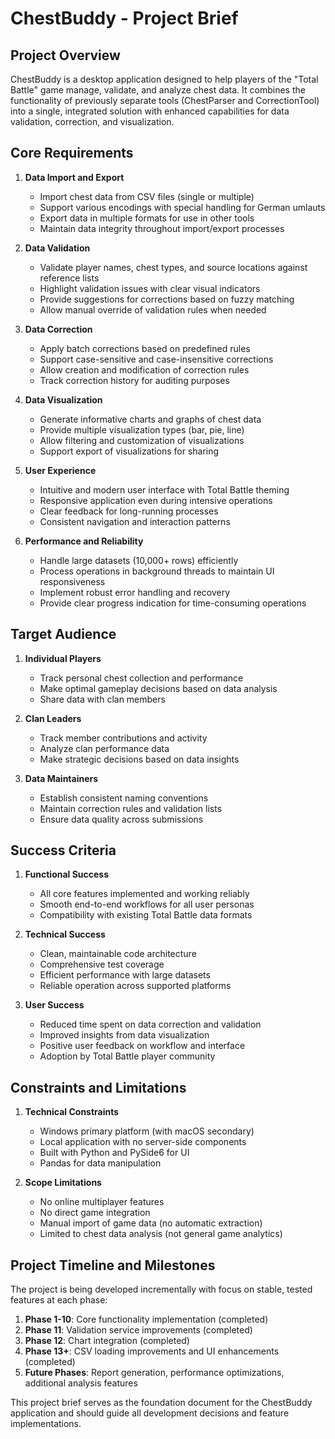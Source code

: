 # ChestBuddy - Project Brief

## Project Overview

ChestBuddy is a desktop application designed to help players of the "Total Battle" game manage, validate, and analyze chest data. It combines the functionality of previously separate tools (ChestParser and CorrectionTool) into a single, integrated solution with enhanced capabilities for data validation, correction, and visualization.

## Core Requirements

1. **Data Import and Export**
   - Import chest data from CSV files (single or multiple)
   - Support various encodings with special handling for German umlauts
   - Export data in multiple formats for use in other tools
   - Maintain data integrity throughout import/export processes

2. **Data Validation**
   - Validate player names, chest types, and source locations against reference lists
   - Highlight validation issues with clear visual indicators
   - Provide suggestions for corrections based on fuzzy matching
   - Allow manual override of validation rules when needed

3. **Data Correction**
   - Apply batch corrections based on predefined rules
   - Support case-sensitive and case-insensitive corrections
   - Allow creation and modification of correction rules
   - Track correction history for auditing purposes

4. **Data Visualization**
   - Generate informative charts and graphs of chest data
   - Provide multiple visualization types (bar, pie, line)
   - Allow filtering and customization of visualizations
   - Support export of visualizations for sharing

5. **User Experience**
   - Intuitive and modern user interface with Total Battle theming
   - Responsive application even during intensive operations
   - Clear feedback for long-running processes
   - Consistent navigation and interaction patterns

6. **Performance and Reliability**
   - Handle large datasets (10,000+ rows) efficiently
   - Process operations in background threads to maintain UI responsiveness
   - Implement robust error handling and recovery
   - Provide clear progress indication for time-consuming operations

## Target Audience

1. **Individual Players**
   - Track personal chest collection and performance
   - Make optimal gameplay decisions based on data analysis
   - Share data with clan members

2. **Clan Leaders**
   - Track member contributions and activity
   - Analyze clan performance data
   - Make strategic decisions based on data insights

3. **Data Maintainers**
   - Establish consistent naming conventions
   - Maintain correction rules and validation lists
   - Ensure data quality across submissions

## Success Criteria

1. **Functional Success**
   - All core features implemented and working reliably
   - Smooth end-to-end workflows for all user personas
   - Compatibility with existing Total Battle data formats

2. **Technical Success**
   - Clean, maintainable code architecture
   - Comprehensive test coverage
   - Efficient performance with large datasets
   - Reliable operation across supported platforms

3. **User Success**
   - Reduced time spent on data correction and validation
   - Improved insights from data visualization
   - Positive user feedback on workflow and interface
   - Adoption by Total Battle player community

## Constraints and Limitations

1. **Technical Constraints**
   - Windows primary platform (with macOS secondary)
   - Local application with no server-side components
   - Built with Python and PySide6 for UI
   - Pandas for data manipulation

2. **Scope Limitations**
   - No online multiplayer features
   - No direct game integration
   - Manual import of game data (no automatic extraction)
   - Limited to chest data analysis (not general game analytics)

## Project Timeline and Milestones

The project is being developed incrementally with focus on stable, tested features at each phase:

1. **Phase 1-10**: Core functionality implementation (completed)
2. **Phase 11**: Validation service improvements (completed)
3. **Phase 12**: Chart integration (completed)
4. **Phase 13+**: CSV loading improvements and UI enhancements (completed)
5. **Future Phases**: Report generation, performance optimizations, additional analysis features

This project brief serves as the foundation document for the ChestBuddy application and should guide all development decisions and feature implementations. 